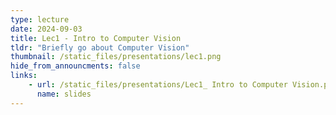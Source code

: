 ```yaml
---
type: lecture
date: 2024-09-03
title: Lec1 - Intro to Computer Vision
tldr: "Briefly go about Computer Vision"
thumbnail: /static_files/presentations/lec1.png
hide_from_announcments: false
links:
    - url: /static_files/presentations/Lec1_ Intro to Computer Vision.pdf
      name: slides
---
```



